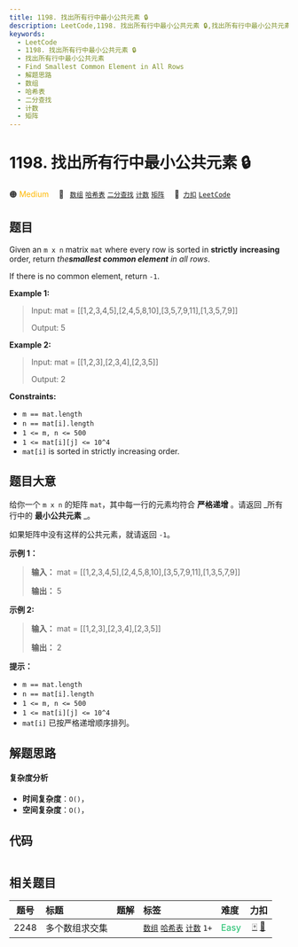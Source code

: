```yaml
---
title: 1198. 找出所有行中最小公共元素 🔒
description: LeetCode,1198. 找出所有行中最小公共元素 🔒,找出所有行中最小公共元素,Find Smallest Common Element in All Rows,解题思路,数组,哈希表,二分查找,计数,矩阵
keywords:
  - LeetCode
  - 1198. 找出所有行中最小公共元素 🔒
  - 找出所有行中最小公共元素
  - Find Smallest Common Element in All Rows
  - 解题思路
  - 数组
  - 哈希表
  - 二分查找
  - 计数
  - 矩阵
---
```


# 1198. 找出所有行中最小公共元素 🔒

🟠 <font color=#ffb800>Medium</font>&emsp; 🔖&ensp; [`数组`](/tag/array.md) [`哈希表`](/tag/hash-table.md) [`二分查找`](/tag/binary-search.md) [`计数`](/tag/counting.md) [`矩阵`](/tag/matrix.md)&emsp; 🔗&ensp;[`力扣`](https://leetcode.cn/problems/find-smallest-common-element-in-all-rows) [`LeetCode`](https://leetcode.com/problems/find-smallest-common-element-in-all-rows)

## 题目

Given an `m x n` matrix `mat` where every row is sorted in **strictly**
**increasing** order, return _the**smallest common element** in all rows_.

If there is no common element, return `-1`.



**Example 1:**

> Input: mat = [[1,2,3,4,5],[2,4,5,8,10],[3,5,7,9,11],[1,3,5,7,9]]
> 
> Output: 5

**Example 2:**

> Input: mat = [[1,2,3],[2,3,4],[2,3,5]]
> 
> Output: 2

**Constraints:**

  * `m == mat.length`
  * `n == mat[i].length`
  * `1 <= m, n <= 500`
  * `1 <= mat[i][j] <= 10^4`
  * `mat[i]` is sorted in strictly increasing order.


## 题目大意

给你一个 `m x n` 的矩阵 `mat`，其中每一行的元素均符合 **严格递增** 。请返回 _所有行中的  **最小公共元素**  _。

如果矩阵中没有这样的公共元素，就请返回 `-1`。



**示例 1：**

> 
> 
> 
> 
> 
> **输入：** mat = [[1,2,3,4,5],[2,4,5,8,10],[3,5,7,9,11],[1,3,5,7,9]]
> 
> **输出：** 5
> 
> 

**示例 2:**

> 
> 
> 
> 
> 
> **输入：** mat = [[1,2,3],[2,3,4],[2,3,5]]
> 
> **输出：** 2
> 
> 



**提示：**

  * `m == mat.length`
  * `n == mat[i].length`
  * `1 <= m, n <= 500`
  * `1 <= mat[i][j] <= 10^4`
  * `mat[i]` 已按严格递增顺序排列。


## 解题思路

#### 复杂度分析

- **时间复杂度**：`O()`，
- **空间复杂度**：`O()`，

## 代码

```javascript

```

## 相关题目

<!-- prettier-ignore -->
| 题号 | 标题 | 题解 | 标签 | 难度 | 力扣 |
| :------: | :------ | :------: | :------ | :------ | :------: |
| 2248 | 多个数组求交集 |  |  [`数组`](/tag/array.md) [`哈希表`](/tag/hash-table.md) [`计数`](/tag/counting.md) `1+` | <font color=#15bd66>Easy</font> | [🀄️](https://leetcode.cn/problems/intersection-of-multiple-arrays) [🔗](https://leetcode.com/problems/intersection-of-multiple-arrays) |